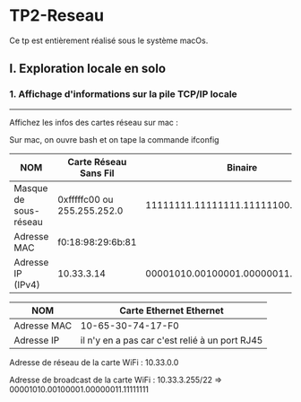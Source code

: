 # TP2-Reseau
Ce tp est entièrement réalisé sous le système macOs.

## I. Exploration locale en solo


### 1. Affichage d'informations sur la pile TCP/IP locale


---
Affichez les infos des cartes réseau sur mac :

Sur mac, on ouvre bash et on tape la commande ifconfig

| NOM         | Carte Réseau Sans Fil           | Binaire|
| ------------- |-------------|----------------|
| Masque de sous-réseau      | 0xfffffc00 ou 255.255.252.0 | 11111111.11111111.11111100.00000000|
| Adresse MAC      | f0:18:98:29:6b:81 ||
| Adresse IP (IPv4) | 10.33.3.14      |00001010.00100001.00000011.11111101|


| NOM         | Carte Ethernet Ethernet |
| ------------- |-------------|
| Adresse MAC      | 10-65-30-74-17-F0      |
| Adresse IP      | il n'y en a pas car c'est relié à un port RJ45|


Adresse de réseau de la carte WiFi : 10.33.0.0

Adresse de broadcast de la carte WiFi : 10.33.3.255/22 =>  00001010.00100001.00000011.11111111
